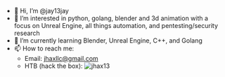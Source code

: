 - 👋 Hi, I’m @jay13jay
- 👀 I’m interested in python, golang, blender and 3d animation with a focus on Unreal Engine, all things automation, and pentesting/security research
- 🌱 I’m currently learning Blender, Unreal Engine, C++, and Golang
- 📫 How to reach me:
  - Email: jhaxllc@gmail.com
  - HTB (hack the box): ![jhax13]("https://app.hackthebox.eu/profile/73358")
  <br>
